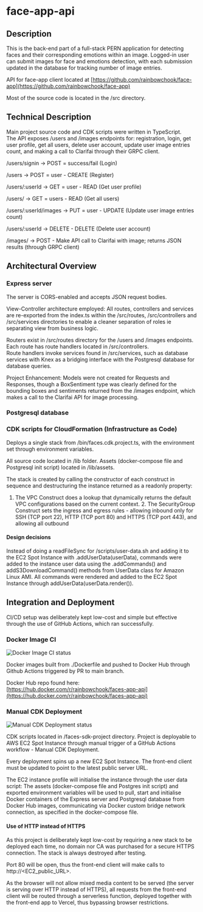 # face-app-api

## Description
This is the back-end part of a full-stack PERN application for detecting faces and their corresponding emotions within an image.  Logged-in user can submit images for face and emotions detection, with each submission updated in the database for tracking number of image entries.

API for face-app client located at [https://github.com/rainbowchook/face-app](https://github.com/rainbowchook/face-app)

Most of the source code is located in the /src directory.  

## Technical Description

Main project source code and CDK scripts were written in TypeScript.  
The API exposes /users and /images endpoints for: 
registration, login, get user profile, get all users, delete user account, update user image entries count, and making a call to Clarifai through their GRPC client.

/users/signin -> POST = success/fail (Login) 

/users -> POST = user - CREATE (Register) 

/users/:userId -> GET = user - READ (Get user profile) 

/users/ -> GET = users - READ (Get all users) 

/users/:userId/images -> PUT = user - UPDATE (Update user image entries count) 

/users/:userId -> DELETE - DELETE (Delete user account) 

/images/ -> POST - Make API call to Clarifai with image; returns JSON results (through GRPC client) 

## Architectural Overview

### Express server

The server is CORS-enabled and accepts JSON request bodies.  

View-Controller architecture employed: All routes, controllers and services are re-exported from the index.ts within the /src/routes, /src/controllers and /src/services directories to enable a cleaner separation of roles ie separating view from business logic.

Routers exist in /src/routes directory for the /users and /images endpoints.  
Each route has route handlers located in /src/controllers.  
Route handlers invoke services found in /src/services, such as database services with Knex as a bridging interface with the Postgresql database for database queries.

Project Enhancement: Models were not created for Requests and Responses, though a BoxSentiment type was clearly defined for the bounding boxes and sentiments returned from the /images endpoint, which makes a call to the Clarifai API for image processing.

### Postgresql database

### CDK scripts for CloudFormation (Infrastructure as Code)

Deploys a single stack from /bin/faces.cdk.project.ts, with the environment set through environment variables.

All source code located in /lib folder.  Assets (docker-compose file and Postgresql init script) located in /lib/assets.

The stack is created by calling the constructor of each construct in sequence and destructuring the instance returned as a readonly property:
1. The VPC Construct does a lookup that dynamically returns the default VPC configurations based on the current context. 2. The SecurityGroup Construct sets the ingress and egress rules - allowing inbound only for SSH (TCP port 22), HTTP (TCP port 80) and HTTPS (TCP port 443), and allowing all outbound 

#### Design decisions
Instead of doing a readFileSync for /scripts/user-data.sh and adding it to the EC2 Spot Instance with .addUserData(userData), commands were added to the instance user data using the .addCommands() and addS3DownloadCommand() methods from UserData class for Amazon Linux AMI.  All commands were rendered and added to the EC2 Spot Instance through addUserData(userData.render()).


## Integration and Deployment

CI/CD setup was deliberately kept low-cost and simple but effective through the use of GitHub Actions, which ran successfully.  

### Docker Image CI
![Docker Image CI status](https://github.com/rainbowchook/face-app-api/actions/workflows/docker-image.yml/badge.svg)

Docker images built from ./Dockerfile and pushed to Docker Hub through Github Actions triggered by PR to main branch.

Docker Hub repo found here: [https://hub.docker.com/r/rainbowchook/faces-app-api](https://hub.docker.com/r/rainbowchook/faces-app-api)

### Manual CDK Deployment
![Manual CDK Deployment status](https://github.com/rainbowchook/face-app-api/actions/workflows/aws-cdk-ec2.yml/badge.svg)

CDK scripts located in /faces-sdk-project directory.  Project is deployable to AWS EC2 Spot Instance through manual trigger of a GitHub Actions workflow - Manual CDK Deployment. 

Every deployment spins up a new EC2 Spot Instance.  The front-end client must be updated to point to the latest public server URL.  

The EC2 instance profile will initialise the instance through the user data script: The assets (docker-compose file and Postgres init script) and exported environment variables will be used to pull, start and initialise Docker containers of the Express server and Postgresql database from Docker Hub images, communicating via Docker custom bridge network connection, as specified in the docker-compose file.  

#### Use of HTTP instead of HTTPS
As this project is deliberately kept low-cost by requiring a new stack to be deployed each time, no domain nor CA was purchased for a secure HTTPS connection.  The stack is always destroyed after testing.

Port 80 will be open, thus the front-end client will make calls to http://<EC2_public_URL>.

As the browser will not allow mixed media content to be served (the server is serving over HTTP instead of HTTPS), all requests from the front-end client will be routed through a serverless function, deployed together with the front-end app to Vercel, thus bypassing browser restrictions.







